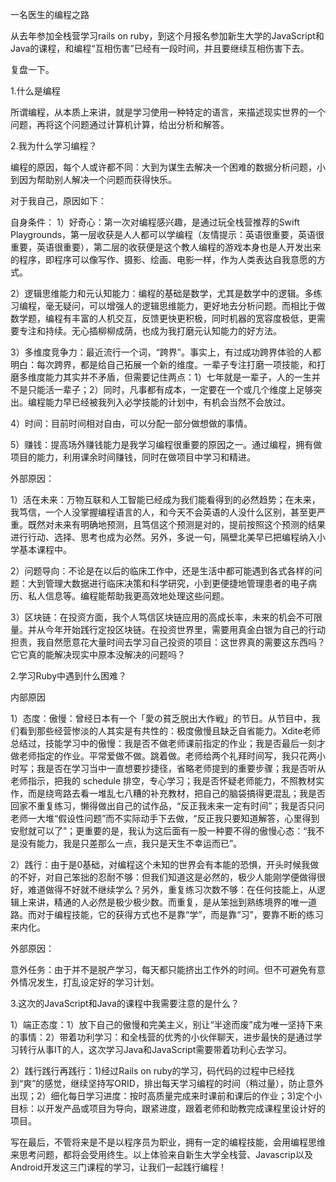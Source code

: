 一名医生的编程之路

从去年参加全栈营学习rails on ruby，到这个月报名参加新生大学的JavaScript和Java的课程，和编程“互相伤害”已经有一段时间，并且要继续互相伤害下去。

复盘一下。

1.什么是编程

所谓编程，从本质上来讲，就是学习使用一种特定的语言，来描述现实世界的一个问题，再将这个问题通过计算机计算，给出分析和解答。

2.我为什么学习编程？

编程的原因，每个人或许都不同：大到为谋生去解决一个困难的数据分析问题，小到因为帮助别人解决一个问题而获得快乐。

对于我自己，原因如下：

自身条件：
1）好奇心：第一次对编程感兴趣，是通过玩全栈营推荐的Swift Playgrounds，第一层收获是人人都可以学编程（友情提示：英语很重要，英语很重要，英语很重要），第二层的收获便是这个教人编程的游戏本身也是人开发出来的程序，即程序可以像写作、摄影、绘画、电影一样，作为人类表达自我意愿的方式。

2）逻辑思维能力和元认知能力：编程的基础是数学，尤其是数学中的逻辑。多练习编程，毫无疑问，可以增强人的逻辑思维能力，更好地去分析问题。而相比于做数学题，编程有丰富的人机交互，反馈更快更积极，同时机器的宽容度极低，更需要专注和持续。无心插柳柳成荫，也成为我打磨元认知能力的好方法。

3）多维度竞争力：最近流行一个词，“跨界”。事实上，有过成功跨界体验的人都明白：每次跨界，都是给自己拓展一个新的维度。一辈子专注打磨一项技能，和打磨多维度能力其实并不矛盾，但需要记住两点：1）七年就是一辈子，人的一生并不是只能活一辈子；2）同时，凡事都有成本，一定要在一个或几个维度上足够突出。编程能力早已经被我列入必学技能的计划中，有机会当然不会放过。

4）时间：目前时间相对自由，可以分配一部分做想做的事情。

5）赚钱：提高场外赚钱能力是我学习编程很重要的原因之一。通过编程，拥有做项目的能力，利用课余时间赚钱，同时在做项目中学习和精进。

外部原因：

1）活在未来：万物互联和人工智能已经成为我们能看得到的必然趋势；在未来，我笃信，一个人没掌握编程语言的人，和今天不会英语的人没什么区别，甚至更严重。既然对未来有明确地预测，且笃信这个预测是对的，提前按照这个预测的结果进行行动、选择、思考也成为必然。另外，多说一句，隔壁北美早已把编程纳入小学基本课程中。

2）问题导向：不论是在以后的临床工作中，还是生活中都可能遇到各式各样的问题：大到管理大数据进行临床决策和科学研究，小到更便捷地管理患者的电子病历、私人信息等。编程能帮助我更高效地处理这些问题。

3）区块链：在投资方面，我个人笃信区块链应用的高成长率，未来的机会不可限量。并从今年开始践行定投区块链。在投资世界里，需要用真金白银为自己的行动担责，我自然愿意花大量时间去学习自己投资的项目：这世界真的需要这东西吗？它它真的能解决现实中原本没解决的问题吗？

2.学习Ruby中遇到什么困难？

内部原因

1）态度：傲慢：曾经日本有一个「愛の貧乏脱出大作戦」的节日。从节目中，我们看到那些经营惨淡的人其实是有共性的：极度傲慢且缺乏自省能力。Xdite老师总结过，技能学习中的傲慢：我是否不做老师课前指定的作业；我是否最后一刻才做老师指定的作业。平常爱做不做。跳着做。老师给两个礼拜时间写，我只花两小时写；我是否在学习当中一直想要抄捷径，省略老师提到的重要步骤；我是否听从老师指示，把我的 schedule 排空，专心学习；我是否怀疑老师能力，不照教材实作，而是绕弯路去看一堆乱七八糟的补充教材，把自己的脑袋搞得更混乱；我是否回家不重复练习，懒得做出自己的试作品，“反正我未来一定有时间”；我是否只问老师一大堆“假设性问题”而不实际动手下去做，“反正我只要知道解答，心里得到安慰就可以了”；更重要的是，我认为这后面有一股一种要不得的傲慢心态：“我不是没有能力，我是只差那么一点，我只是天生不幸运而已”。

2）践行：由于是0基础，对编程这个未知的世界会有本能的恐惧，开头时候我做的不好，对自己笨拙的忍耐不够：但我们知道这是必然的，极少人能刚学便做得很好，难道做得不好就不继续学么？另外，重复练习次数不够：在任何技能上，从逻辑上来讲，精通的人必然是极少极少数。而重复，是从笨拙到熟练境界的唯一道路。而对于编程技能，它的获得方式也不是靠“学”，而是靠“习”，要靠不断的练习来内化。

外部原因：

意外任务：由于并不是脱产学习，每天都只能挤出工作外的时间。但不可避免有意外情况发生，打乱设定好的学习计划。

3.这次的JavaScript和Java的课程中我需要注意的是什么？

1）端正态度：1）放下自己的傲慢和完美主义，别让“半途而废”成为唯一坚持下来的事情：2）带着功利学习：和全栈营的优秀的小伙伴聊天，进步最快的是通过学习转行从事IT的人，这次学习Java和JavaScript需要带着功利心去学习。

2）践行践行再践行：1)经过Rails on ruby的学习，码代码的过程中已经找到“爽”的感觉，继续坚持写ORID，排出每天学习编程的时间（稍过量），防止意外出现；2）细化每日学习进度：按时高质量完成来时课前和课后的作业；3)定个小目标：以开发产品或项目为导向，跟紧进度，跟着老师和助教完成课程里设计好的项目。

写在最后，不管将来是不是以程序员为职业，拥有一定的编程技能，会用编程思维来思考问题，都将会受用终生。以上体验来自新生大学全栈营、Javascrip以及Android开发这三门课程的学习，让我们一起践行编程！

